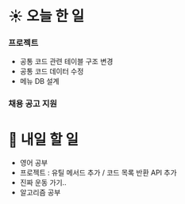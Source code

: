 # ☀️ 오늘 한 일

### 프로젝트
- 공통 코드 관련 테이블 구조 변경
- 공통 코드 데이터 수정
- 메뉴 DB 설계
### 채용 공고 지원

# 🚩 내일 할 일
- 영어 공부
- 프로젝트 : 유틸 메서드 추가 / 코드 목록 반환 API 추가
- 진짜 운동 가기..
- 알고리즘 공부
